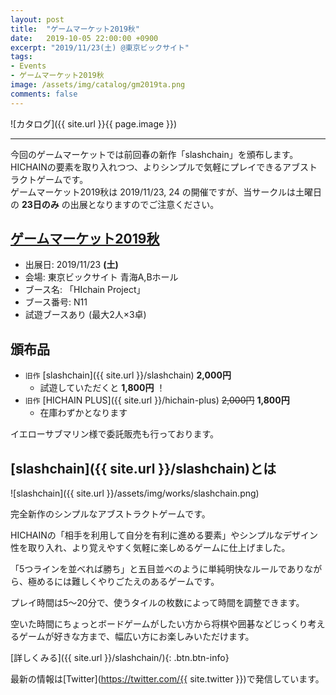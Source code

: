 ```yaml
---
layout: post
title:  "ゲームマーケット2019秋"
date:   2019-10-05 22:00:00 +0900
excerpt: "2019/11/23(土) @東京ビックサイト"
tags:
- Events
- ゲームマーケット2019秋
image: /assets/img/catalog/gm2019ta.png
comments: false
---
```


![カタログ]({{ site.url }}{{ page.image }})

---

今回のゲームマーケットでは前回春の新作「slashchain」を頒布します。  
HICHAINの要素を取り入れつつ、よりシンプルで気軽にプレイできるアブストラクトゲームです。  
ゲームマーケット2019秋は 2019/11/23, 24 の開催ですが、当サークルは土曜日の **23日のみ** の出展となりますのでご注意ください。  

## [ゲームマーケット2019秋](http://gamemarket.jp/access/)

- 出展日: 2019/11/23 **(土)**
- 会場: 東京ビックサイト 青海A,Bホール
- ブース名: 「HIchain Project」
- ブース番号: N11
- 試遊ブースあり (最大2人×3卓)

## 頒布品

<!-- ![お品書き]({{ site.url }}/assets/img/catalog/gm2019ta_pop.png){: .img-small} -->

- `旧作` [slashchain]({{ site.url }}/slashchain) **2,000円**
  - 試遊していただくと **1,800円** ！
- `旧作` [HICHAIN PLUS]({{ site.url }}/hichain-plus) ~~2,000円~~ **1,800円** 
  - 在庫わずかとなります

イエローサブマリン様で委託販売も行っております。

## [slashchain]({{ site.url }}/slashchain)とは

![slashchain]({{ site.url }}/assets/img/works/slashchain.png)

完全新作のシンプルなアブストラクトゲームです。

HICHAINの「相手を利用して自分を有利に進める要素」やシンプルなデザイン性を取り入れ、より覚えやすく気軽に楽しめるゲームに仕上げました。

「5つラインを並べれば勝ち」と五目並べのように単純明快なルールでありながら、極めるには難しくやりごたえのあるゲームです。

プレイ時間は5〜20分で、使うタイルの枚数によって時間を調整できます。

空いた時間にちょっとボードゲームがしたい方から将棋や囲碁などじっくり考えるゲームが好きな方まで、幅広い方にお楽しみいただけます。

[詳しくみる]({{ site.url }}/slashchain/){: .btn.btn-info}

<!-- ## ブースの様子 -->

最新の情報は[Twitter](https://twitter.com/{{ site.twitter }})で発信しています。
